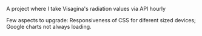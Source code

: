 A project where I take Visagina's radiation values via API hourly

Few aspects to upgrade:
Responsiveness of CSS for diferent sized devices;
Google charts not always loading.
